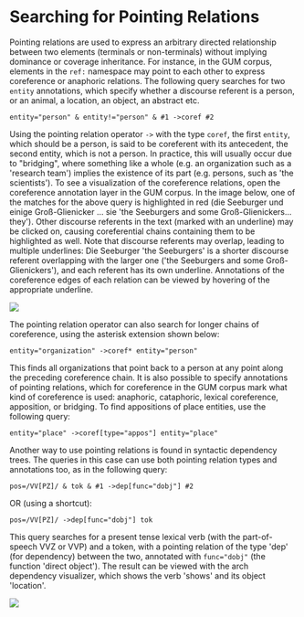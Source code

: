 # Searching for Pointing Relations

Pointing relations are used to express an arbitrary directed
relationship between two elements (terminals or non-terminals) without
implying dominance or coverage inheritance. For instance, in the GUM
corpus, elements in the `ref:` namespace may point to each other to
express coreference or anaphoric relations. The following query searches
for two `entity` annotations, which specify whether a discourse referent
is a person, or an animal, a location, an object, an abstract etc.

```
entity="person" & entity!="person" & #1 ->coref #2
```

Using the pointing relation operator `->` with the type `coref`, the
first `entity`, which should be a person, is said to be coreferent with
its antecedent, the second entity, which is not a person. In practice,
this will usually occur due to "bridging", where something like a whole
(e.g. an organization such as a 'research team') implies the existence
of its part (e.g. persons, such as 'the scientists'). To see a
visualization of the coreference relations, open the coreference
annotation layer in the GUM corpus. In the image below, one of the
matches for the above query is highlighted in red (die Seeburger und
einige Groß-Glienicker ... sie 'the Seeburgers and some
Groß-Glienickers... they'). Other discourse referents in the text
(marked with an underline) may be clicked on, causing coreferential
chains containing them to be highlighted as well. Note that discourse
referents may overlap, leading to multiple underlines: Die Seeburger
'the Seeburgers' is a shorter discourse referent overlapping with the
larger one ('the Seeburgers and some Groß-Glienickers'), and each
referent has its own underline. Annotations of the coreference edges of
each relation can be viewed by hovering of the appropriate underline.

![](/images/coref.png)

The pointing relation operator can also search for longer chains of
coreference, using the asterisk extension shown below:
```
entity="organization" ->coref* entity="person"
```

This finds all organizations that point back to a person at any point
along the preceding coreference chain. It is also possible to specify
annotations of pointing relations, which for coreference in the GUM
corpus mark what kind of coreference is used: anaphoric, cataphoric,
lexical coreference, apposition, or bridging. To find appositions of
place entities, use the following query:
```
entity="place" ->coref[type="appos"] entity="place"
```

Another way to use pointing relations is found in syntactic dependency
trees. The queries in this case can use both pointing relation types and
annotations too, as in the following query:
```
pos=/VV[PZ]/ & tok & #1 ->dep[func="dobj"] #2
```
OR (using a shortcut):
```
pos=/VV[PZ]/ ->dep[func="dobj"] tok
```

This query searches for a present tense lexical verb (with the
part-of-speech VVZ or VVP) and a token, with a pointing relation of the
type 'dep' (for dependency) between the two, annotated with
`func="dobj"` (the function 'direct object'). The result can be viewed
with the arch dependency visualizer, which shows the verb 'shows' and
its object 'location'.

![](/images/dep_vis.png)